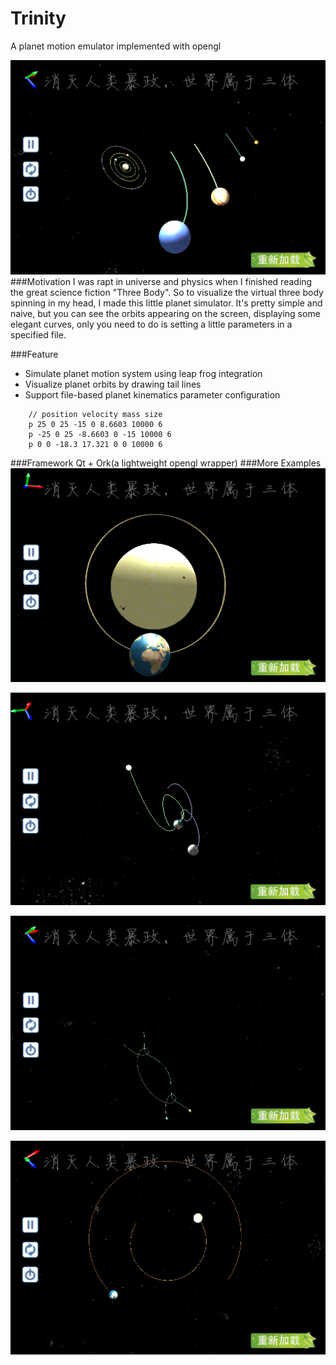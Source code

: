 # Trinity
A planet motion emulator implemented with opengl 

![cover](https://github.com/Code-Guy/Trinity/blob/master/Trinity/snapshots/psb%20(5).png?raw=true)
###Motivation
I was rapt in universe and physics when I finished reading the great science fiction "Three Body". So to visualize the virtual three body spinning in my head, I made this little planet simulator. It's pretty simple and naive, but you can see the orbits appearing on the screen, displaying some elegant curves, only you need to do is setting a little parameters in a specified file.

###Feature

 - Simulate planet motion system using leap frog integration
 - Visualize planet orbits by drawing tail lines
 -  Support file-based planet kinematics parameter configuration
```
    // position velocity mass size
	p 25 0 25 -15 0 8.6603 10000 6
	p -25 0 25 -8.6603 0 -15 10000 6
	p 0 0 -18.3 17.321 0 0 10000 6
```
###Framework
Qt + Ork(a lightweight opengl wrapper)
###More Examples
![cover](https://github.com/Code-Guy/Trinity/blob/master/Trinity/snapshots/psb%20(6).png?raw=true)

![cover](https://github.com/Code-Guy/Trinity/blob/master/Trinity/snapshots/psb%20(1).png?raw=true)

![cover](https://github.com/Code-Guy/Trinity/blob/master/Trinity/snapshots/psb%20(4).png?raw=true)

![cover](https://github.com/Code-Guy/Trinity/blob/master/Trinity/snapshots/psb%20(3).png?raw=true)


